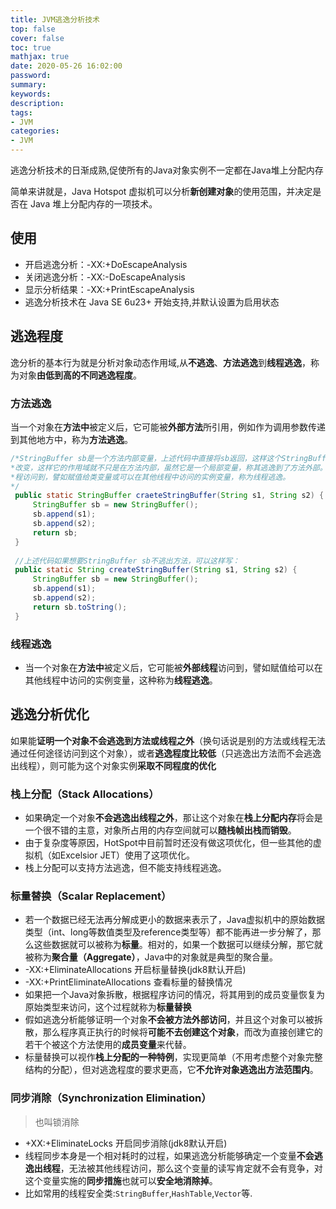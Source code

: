 ```yaml
---
title: JVM逃逸分析技术
top: false
cover: false
toc: true
mathjax: true
date: 2020-05-26 16:02:00
password:
summary:
keywords:
description:
tags:
- JVM
categories:
- JVM
---
```




逃逸分析技术的日渐成熟,促使所有的Java对象实例不一定都在Java堆上分配内存

简单来讲就是，Java Hotspot 虚拟机可以分析**新创建对象**的使用范围，并决定是否在 Java 堆上分配内存的一项技术。

## 使用

- 开启逃逸分析：-XX:+DoEscapeAnalysis
- 关闭逃逸分析：-XX:-DoEscapeAnalysis
- 显示分析结果：-XX:+PrintEscapeAnalysis
- 逃逸分析技术在 Java SE 6u23+ 开始支持,并默认设置为启用状态

## 逃逸程度

逸分析的基本行为就是分析对象动态作用域,从**不逃逸**、**方法逃逸**到**线程逃逸**，称为对象**由低到高的不同逃逸程度**。

### 方法逃逸

当一个对象在**方法中**被定义后，它可能被**外部方法**所引用，例如作为调用参数传递到其他地方中，称为**方法逃逸**。

 ```java
 /*StringBuffer sb是一个方法内部变量，上述代码中直接将sb返回，这样这个StringBuffer有可能被其他方法所
 *改变，这样它的作用域就不只是在方法内部，虽然它是一个局部变量，称其逃逸到了方法外部。甚至还有可能被外部线
 *程访问到，譬如赋值给类变量或可以在其他线程中访问的实例变量，称为线程逃逸。
 */
  public static StringBuffer craeteStringBuffer(String s1, String s2) {
      StringBuffer sb = new StringBuffer();
      sb.append(s1);
      sb.append(s2);
      return sb;
  }
  
  //上述代码如果想要StringBuffer sb不逃出方法，可以这样写：
  public static String createStringBuffer(String s1, String s2) {
      StringBuffer sb = new StringBuffer();
      sb.append(s1);
      sb.append(s2);
      return sb.toString();
  }
 ```



### 线程逃逸

- 当一个对象在**方法中**被定义后，它可能被**外部线程**访问到，譬如赋值给可以在其他线程中访问的实例变量，这种称为**线程逃逸**。





## 逃逸分析优化

如果能**证明一个对象不会逃逸到方法或线程之外**（换句话说是别的方法或线程无法通过任何途径访问到这个对象），或者**逃逸程度比较低**（只逃逸出方法而不会逃逸出线程），则可能为这个对象实例**采取不同程度的优化**

### 栈上分配（Stack Allocations）

- 如果确定一个对象**不会逃逸出线程之外**，那让这个对象在**栈上分配内存**将会是一个很不错的主意，对象所占用的内存空间就可以**随栈帧出栈而销毁**。
- 由于复杂度等原因，HotSpot中目前暂时还没有做这项优化，但一些其他的虚拟机（如Excelsior JET）使用了这项优化。
- 栈上分配可以支持方法逃逸，但不能支持线程逃逸。

### 标量替换（Scalar Replacement）

- 若一个数据已经无法再分解成更小的数据来表示了，Java虚拟机中的原始数据类型（int、long等数值类型及reference类型等）都不能再进一步分解了，那么这些数据就可以被称为**标量**。相对的，如果一个数据可以继续分解，那它就被称为**聚合量（Aggregate）**，Java中的对象就是典型的聚合量。
- -XX:+EliminateAllocations	开启标量替换(jdk8默认开启)
- -XX:+PrintEliminateAllocations    查看标量的替换情况
- 如果把一个Java对象拆散，根据程序访问的情况，将其用到的成员变量恢复为原始类型来访问，这个过程就称为**标量替换**
- 假如逃逸分析能够证明一个对象**不会被方法外部访问**，并且这个对象可以被拆散，那么程序真正执行的时候将**可能不去创建这个对象**，而改为直接创建它的若干个被这个方法使用的**成员变量**来代替。
- 标量替换可以视作**栈上分配的一种特例**，实现更简单（不用考虑整个对象完整结构的分配），但对逃逸程度的要求更高，它**不允许对象逃逸出方法范围内**。

### 同步消除（Synchronization Elimination）

> 也叫锁消除

- +XX:+EliminateLocks	开启同步消除(jdk8默认开启)
- 线程同步本身是一个相对耗时的过程，如果逃逸分析能够确定一个变量**不会逃逸出线程**，无法被其他线程访问，那么这个变量的读写肯定就不会有竞争，对这个变量实施的**同步措施**也就可以**安全地消除掉**。
- 比如常用的线程安全类:`StringBuffer`,`HashTable`,`Vector`等.